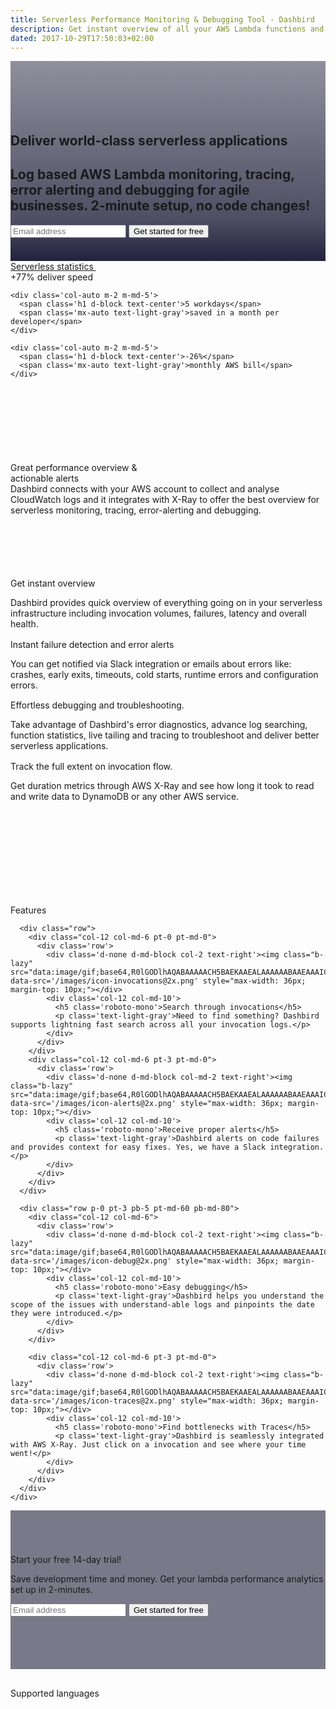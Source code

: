```yaml
---
title: Serverless Performance Monitoring & Debugging Tool - Dashbird
description: Get instant overview of all your AWS Lambda functions and save money by optimizing your serverless architecture with Dashbird's monitoring, tracing, error alerting and debugging features.
dated: 2017-10-29T17:50:03+02:00
---
```


<div class='container-fluid text-white p-0' style='background: linear-gradient(180deg, rgba(35,34,61,0.5) 0%, rgba(35,34,61,0.8) 79.16%, #23223D 100%), url("/images/aws-lambda-monitoring.jpg"); background-size: cover;'>
  <section class="container-fluid" style='padding-top: 85px;'>
    <div class="row justify-content-center">
      <div class="col-lg-6 center p-2">
        <h1 class="text-center roboto-mono">Deliver world-class serverless applications</h1>
        <h2 class="mt-4 text-center roboto lh-3">Log based AWS Lambda monitoring, tracing, error alerting and debugging for agile businesses. 2-minute setup, no code changes!</h2>
        <form class='form-inline justify-content-center mt-md-5' name="trial-form">
            <input type="email" class="cta-input mb-2 mb-md-0 mt-5 mt-md-0 mr-md-2 d-block d-md-inline" placeholder='Email address' name="email" required>
            <button class="d-block d-md-inline cta-btn cta-pink" id='signup' type="submit">Get started for free</button>
        </form>
      </div>
    </div>
  </section>

  <section class="container social pt-md-80 pb-md-60 mt-5 pb-5">
    <div class="row justify-content-center socialproof-icons align-items-end">
      <img class="b-lazy" src="data:image/gif;base64,R0lGODlhAQABAAAAACH5BAEKAAEALAAAAAABAAEAAAICTAEAOw=="  data-src="/images/socialproof/logo-volta@2x.png" style='height: 20px;'>
      <img class="b-lazy" src="data:image/gif;base64,R0lGODlhAQABAAAAACH5BAEKAAEALAAAAAABAAEAAAICTAEAOw=="  data-src="/images/socialproof/logo-shelf@2x.png">
      <img class="b-lazy" src="data:image/gif;base64,R0lGODlhAQABAAAAACH5BAEKAAEALAAAAAABAAEAAAICTAEAOw=="  data-src="/images/socialproof/logo-nuviad@2x.png">
      <img class="b-lazy" src="data:image/gif;base64,R0lGODlhAQABAAAAACH5BAEKAAEALAAAAAABAAEAAAICTAEAOw=="  data-src="/images/socialproof/logo-autopilot@2x.png">
      <img class="b-lazy" src="data:image/gif;base64,R0lGODlhAQABAAAAACH5BAEKAAEALAAAAAABAAEAAAICTAEAOw=="  data-src="/images/socialproof/logo-blowout&go@2x.png">
    </div>
  </section>
</div>

<section class="container-fluid blue-bg">

  <div class="row justify-content-center pt-5 ">
    <div class='col-auto mb-5 mb-md-0'>
      <a href='/blog/serverless-survey-results-benefits/' class='text-white' target='_blank'>
      Serverless statistics <img class="b-lazy" src="data:image/gif;base64,R0lGODlhAQABAAAAACH5BAEKAAEALAAAAAABAAEAAAICTAEAOw=="  data-src="/images/ic-arrow.svg" class="ic-arrow">
      </a>
    </div>
  </div>
  <div class="row justify-content-center pb-5">
    <div class='col-auto m-2 m-md-5'>
      <span class='h1 d-block text-center'>+77%</span>
      <span class='mx-auto text-light-gray'>deliver speed</span>
    </div>

    <div class='col-auto m-2 m-md-5'>
      <span class='h1 d-block text-center'>5 workdays</span>
      <span class='mx-auto text-light-gray'>saved in a month per developer</span>
    </div>

    <div class='col-auto m-2 m-md-5'>
      <span class='h1 d-block text-center'>-26%</span>
      <span class='mx-auto text-light-gray'>monthly AWS bill</span>
    </div>
  </div>
</section>

<section class="container-fluid" style='background: url("/images/bg-img-bird.png"); background-size: cover;'>
  <div class="row">
    <div class="col text-center" style='padding-top: 120px;'>
      <span class="h4 underlined roboto-mono">Great performance overview &</br>actionable alerts</span>
    </div>
  </div>

  <div class="row justify-content-center" style="padding-bottom: 100px;">
    <div class="col-12 col-md-5 text-center pt-5" >
      <span class="text-light-gray">Dashbird connects with your AWS account to collect and analyse CloudWatch logs and it integrates with X-Ray to offer the best overview for serverless monitoring, tracing, error-alerting and debugging.</span>
    </div>
  </div>

  <div class="row justify-content-center">
    <div class="col-11">
      <div class="row">
        <div class="col-12 col-md-5 d-flex align-items-center">
          <div class="w-100 w-md-75 mx-auto pl-0 pl-md-4 text-center text-md-left">
            <span class="h4 roboto-mono">Get instant overview</span>
            <p class="pt-3 text-light-gray">Dashbird provides quick overview of everything going on in your serverless infrastructure including invocation volumes, failures, latency and overall health.</p>
          </div>
        </div>
        <div class="col-12 col-md-7 imgs-fluid">
          <img class="b-lazy" src="data:image/gif;base64,R0lGODlhAQABAAAAACH5BAEKAAEALAAAAAABAAEAAAICTAEAOw=="  data-src="/images/img-scr-overview@2x.png">
        </div>
      </div>
    </div>
  </div>

  <div class="row justify-content-center">
    <div class="col-11">
      <div class="row">
        <div class="d-none d-md-block col-7 imgs-fluid">
          <img class="b-lazy" src="data:image/gif;base64,R0lGODlhAQABAAAAACH5BAEKAAEALAAAAAABAAEAAAICTAEAOw=="  data-src="/images/img-scr-errors@2x.png">
        </div>
        <div class="col-12 col-md-5 d-flex align-items-center">
          <div class="w-100 w-md-75 mx-auto pr-0 pr-md-4 text-center text-md-left">
            <span class="h4 roboto-mono">Instant failure detection and error alerts</span>
            <p class="pt-3 text-light-gray">You can get notified via Slack integration or emails about errors like: crashes, early exits, timeouts, cold starts, runtime errors and configuration errors.</p>
          </div>
        </div>
        <div class="d-block d-md-none col-12 col-md-7 imgs-fluid">
          <img class="b-lazy" src="data:image/gif;base64,R0lGODlhAQABAAAAACH5BAEKAAEALAAAAAABAAEAAAICTAEAOw=="  data-src="/images/img-scr-errors@2x.png">
        </div>
      </div>
    </div>
  </div>

  <div class="row justify-content-center">
    <div class="col-11">
      <div class="row">
        <div class="col-12 col-md-5 d-flex align-items-center">
          <div class="w-100 w-md-75 mx-auto pl-0 pl-md-4 text-center text-md-left">
            <span class="h4 roboto-mono">Effortless debugging and troubleshooting.</span>
            <p class="pt-3 text-light-gray">Take advantage of Dashbird's error diagnostics, advance log searching, function statistics, live tailing and tracing to troubleshoot and deliver better serverless applications.</p>
          </div>
        </div>
        <div class="col-12 col-md-7 imgs-fluid">
          <img class="b-lazy" src="data:image/gif;base64,R0lGODlhAQABAAAAACH5BAEKAAEALAAAAAABAAEAAAICTAEAOw=="  data-src="/images/img-scr-alerts@2x.png">
        </div>
      </div>
    </div>
  </div>

  <div class="row justify-content-center" style="padding-bottom: 150px;">
    <div class="col-11">
      <div class="row">
        <div class="d-none d-md-block col-7 imgs-fluid">
          <img class="b-lazy" src="data:image/gif;base64,R0lGODlhAQABAAAAACH5BAEKAAEALAAAAAABAAEAAAICTAEAOw=="  data-src="/images/img-scr-invocation@2x.png">
        </div>
        <div class="col-12 col-md-5 d-flex align-items-center">
          <div class="w-100 w-md-75 mx-auto pr-0 pr-md-4 text-center text-md-left">
            <span class="h4 roboto-mono">Track the full extent on invocation flow.</span>
            <p class="pt-3 text-light-gray">Get duration metrics through AWS X-Ray and see how long it took to read and write data to DynamoDB or any other AWS service.</p>
          </div>
        </div>
        <div class="d-block d-md-none col-12 col-md-7 imgs-fluid">
          <img class="b-lazy" src="data:image/gif;base64,R0lGODlhAQABAAAAACH5BAEKAAEALAAAAAABAAEAAAICTAEAOw=="  data-src="/images/img-scr-invocation@2x.png">
        </div>
      </div>
    </div>
  </div>


</section>

<section class="container-fluid dark-bg">
  <div class="row">
    <div class="col text-center pt-5 pt-md-100">
      <span class="h3 underlined roboto-mono">Features</span>
    </div>
  </div>
  <div class="row justify-content-center">
    <div class="col-12 col-md-9 mx-auto pt-5 pt-md-80">

      <div class="row">
        <div class="col-12 col-md-6 pt-0 pt-md-0">
          <div class='row'>
            <div class='d-none d-md-block col-2 text-right'><img class="b-lazy" src="data:image/gif;base64,R0lGODlhAQABAAAAACH5BAEKAAEALAAAAAABAAEAAAICTAEAOw=="  data-src='/images/icon-invocations@2x.png' style="max-width: 36px; margin-top: 10px;"></div>
            <div class='col-12 col-md-10'>
              <h5 class='roboto-mono'>Search through invocations</h5>
              <p class='text-light-gray'>Need to find something? Dashbird supports lightning fast search across all your invocation logs.</p>
            </div>
          </div>
        </div>
        <div class="col-12 col-md-6 pt-3 pt-md-0">
          <div class='row'>
            <div class='d-none d-md-block col-md-2 text-right'><img class="b-lazy" src="data:image/gif;base64,R0lGODlhAQABAAAAACH5BAEKAAEALAAAAAABAAEAAAICTAEAOw=="  data-src='/images/icon-alerts@2x.png' style="max-width: 36px; margin-top: 10px;"></div>
            <div class='col-12 col-md-10'>
              <h5 class='roboto-mono'>Receive proper alerts</h5>
              <p class='text-light-gray'>Dashbird alerts on code failures and provides context for easy fixes. Yes, we have a Slack integration.</p>
            </div>
          </div>
        </div>
      </div>

      <div class="row p-0 pt-3 pb-5 pt-md-60 pb-md-80">
        <div class="col-12 col-md-6">
          <div class='row'>
            <div class='d-none d-md-block col-2 text-right'><img class="b-lazy" src="data:image/gif;base64,R0lGODlhAQABAAAAACH5BAEKAAEALAAAAAABAAEAAAICTAEAOw=="  data-src='/images/icon-debug@2x.png' style="max-width: 36px; margin-top: 10px;"></div>
            <div class='col-12 col-md-10'>
              <h5 class='roboto-mono'>Easy debugging</h5>
              <p class='text-light-gray'>Dashbird helps you understand the scope of the issues with understand-able logs and pinpoints the date they were introduced.</p>
            </div>
          </div>
        </div>

        <div class="col-12 col-md-6 pt-3 pt-md-0">
          <div class='row'>
            <div class='d-none d-md-block col-2 text-right'><img class="b-lazy" src="data:image/gif;base64,R0lGODlhAQABAAAAACH5BAEKAAEALAAAAAABAAEAAAICTAEAOw=="  data-src='/images/icon-traces@2x.png' style="max-width: 36px; margin-top: 10px;"></div>
            <div class='col-12 col-md-10'>
              <h5 class='roboto-mono'>Find bottlenecks with Traces</h5>
              <p class='text-light-gray'>Dashbird is seamlessly integrated with AWS X-Ray. Just click on a invocation and see where your time went!</p>
            </div>
          </div>
        </div>
      </div>
    </div>
  </div>
</section>

<section class="container-fluid" style='background-image: url("/images/blake.jpg"); background-size: cover;box-shadow: inset 0 0 0 1000px rgba(35, 34, 61, 0.6); padding-top: 70px; padding-bottom: 70px;'>
    <div class="row justify-content-center">
      <div class="col-lg-6 center p-2 cta-black bg-cta text-center">
        <span class="h3 roboto-mono mt-5 mb-4 d-block">Start your free 14-day trial!</span>
        <p class="mt-3 lh-3 d-block">Save development time and money. Get your lambda performance analytics set up in 2-minutes.</p>
        <form class='form-inline justify-content-center mt-md-5 mb-5' name="trial-form">
            <input type="email" class="cta-input mb-2 mb-md-0 mt-5 mt-md-0 mr-md-2 d-block d-md-inline" placeholder='Email address' name="email" required>
            <button class="d-block d-md-inline cta-btn cta-pink" id='signup' type="submit">Get started for free</button>
        </form>
      </div>
    </div>
</section>

<section class="container-fluid dark-bg">
  <div class="row justify-content-center">
    <div class='col-12 col-md-7 text-center' style='padding-top: 30px;'>
        <span class='mx-auto roboto-mono text-light-gray'>Supported languages</span>
      <div class='row content-justify-center align-items-center' style='margin-top: 30px; margin-bottom: 40px;'>
        <div class='col-12 languages-icons '>
          <img class="b-lazy" src="data:image/gif;base64,R0lGODlhAQABAAAAACH5BAEKAAEALAAAAAABAAEAAAICTAEAOw=="  data-src='/images/socialproof/logo-python@2x.png'>
          <img class="b-lazy" src="data:image/gif;base64,R0lGODlhAQABAAAAACH5BAEKAAEALAAAAAABAAEAAAICTAEAOw=="  data-src='/images/socialproof/logo-java@2x.png'>
          <img class="b-lazy" src="data:image/gif;base64,R0lGODlhAQABAAAAACH5BAEKAAEALAAAAAABAAEAAAICTAEAOw=="  data-src='/images/socialproof/logo-csharp@2x.png'>
          <img class="b-lazy" src="data:image/gif;base64,R0lGODlhAQABAAAAACH5BAEKAAEALAAAAAABAAEAAAICTAEAOw=="  data-src='/images/socialproof/logo-nodejs@2x.png'>
          <img class="b-lazy" src="data:image/gif;base64,R0lGODlhAQABAAAAACH5BAEKAAEALAAAAAABAAEAAAICTAEAOw=="  data-src='/images/socialproof/logo-go@2x.png'>
        </div>
      </div>
    </div>
  </div>
</section>
